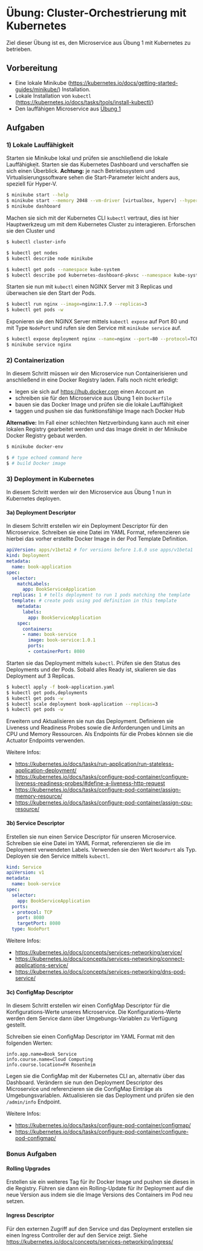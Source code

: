 # Übung: Cluster-Orchestrierung mit Kubernetes

Ziel dieser Übung ist es, den Microservice aus Übung 1 mit Kubernetes zu betrieben.

## Vorbereitung
* Eine lokale Minikube (https://kubernetes.io/docs/getting-started-guides/minikube/) Installation.
* Lokale Installation von `kubectl` (https://kubernetes.io/docs/tasks/tools/install-kubectl/)
* Den lauffähigen Microservice aus [Übung 1](../../01-kommunikation/uebung/)

## Aufgaben

### 1) Lokale Lauffähigkeit

Starten sie Minikube lokal und prüfen sie anschließend die lokale Lauffähigkeit. Starten sie
das Kubernetes Dashboard und verschaffen sie sich einen Überblick. **Achtung:** je nach Betriebssystem
und Virtualisierungssoftware sehen die Start-Parameter leicht anders aus, speziell für Hyper-V.

```bash
$ minikube start --help
$ minikube start --memory 2048 --vm-driver [virtualbox, hyperv] --hyperv-virtual-switch External-LAN
$ minikube dashboard
```

Machen sie sich mit der Kubernetes CLI `kubectl` vertraut, dies ist hier Hauptwerkzeug um
mit dem Kubernetes Cluster zu interagieren. Erforschen sie den Cluster und

```bash
$ kubectl cluster-info

$ kubectl get nodes
$ kubectl describe node minikube

$ kubectl get pods --namespace kube-system
$ kubectl describe pod kubernetes-dashboard-pkvsc --namespace kube-system
```

Starten sie nun mit `kubectl` einen NGINX Server mit 3 Replicas und überwachen sie
den Start der Pods.

```bash
$ kubectl run nginx --image=nginx:1.7.9 --replicas=3
$ kubectl get pods -w
```

Exponieren sie den NGINX Server mittels `kubectl expose` auf Port 80 und mit Type `NodePort`
und rufen sie den Service mit `minikube service` auf.

```bash
$ kubectl expose deployment nginx --name=nginx --port=80 --protocol=TCP --target-port=80 --type=NodePort
$ minikube service nginx
```

### 2) Containerization

In diesem Schritt müssen wir den Microservice nun Containerisieren und anschließend in eine Docker
Registry laden. Falls noch nicht erledigt:

* legen sie sich auf https://hub.docker.com einen Account an
* schreiben sie für den Microservice aus Übung 1 ein `Dockerfile`
* bauen sie das Docker Image und prüfen sie die lokale Lauffähigkeit
* taggen und pushen sie das funktionsfähige Image nach Docker Hub

**Alternative:** Im Fall einer schlechten Netzverbindung kann auch mit einer lokalen Registry
gearbeitet werden und das Image direkt in der Minikube Docker Registry gebaut werden.

```bash
$ minikube docker-env

$ # type echoed command here
$ # build Docker image
```

### 3) Deployment in Kubernetes

In diesem Schritt werden wir den Microservice aus Übung 1 nun in Kubernetes deployen.

#### 3a) Deployment Descriptor

In diesem Schritt erstellen wir ein Deployment Descriptor für den Microservice. Schreiben
sie eine Datei im YAML Format, referenzieren sie hierbei das vorher erstellte Docker Image
in der Pod Template Definition.

```yaml
apiVersion: apps/v1beta2 # for versions before 1.8.0 use apps/v1beta1
kind: Deployment
metadata:
  name: book-application
spec:
  selector:
    matchLabels:
      app: BookServiceApplication
  replicas: 1 # tells deployment to run 1 pods matching the template
  template: # create pods using pod definition in this template
    metadata:
      labels:
        app: BookServiceApplication
    spec:
      containers:
      - name: book-service
        image: book-service:1.0.1
        ports:
        - containerPort: 8080
```

Starten sie das Deployment mittels `kubectl`. Prüfen sie den Status des Deployments und
der Pods. Sobald alles Ready ist, skalieren sie das Deployment auf 3 Replicas.

```bash
$ kubectl apply -f book-application.yaml
$ kubectl get pods,deployments
$ kubectl get pods -w
$ kubectl scale deployment book-application --replicas=3
$ kubectl get pods -w
```

Erweitern und Aktualisieren sie nun das Deployment. Definieren sie Liveness und Readiness
Probes sowie die Anforderungen und Limits an CPU und Memory Ressourcen. Als Endpoints
für die Probes können sie die Actuator Endpoints verwenden.

Weitere Infos:
* https://kubernetes.io/docs/tasks/run-application/run-stateless-application-deployment/
* https://kubernetes.io/docs/tasks/configure-pod-container/configure-liveness-readiness-probes/#define-a-liveness-http-request
* https://kubernetes.io/docs/tasks/configure-pod-container/assign-memory-resource/
* https://kubernetes.io/docs/tasks/configure-pod-container/assign-cpu-resource/

#### 3b) Service Descriptor

Erstellen sie nun einen Service Descriptor für unseren Microservice. Schreiben sie
eine Datei im YAML Format, referenzieren sie die im Deployment verwendeten Labels.
Verwenden sie den Wert `NodePort` als Typ. Deployen sie den Service mittels `kubectl`.

```yaml
kind: Service
apiVersion: v1
metadata:
  name: book-service
spec:
  selector:
    app: BookServiceApplication
  ports:
  - protocol: TCP
    port: 8080
    targetPort: 8080
  type: NodePort
```

Weitere Infos:
* https://kubernetes.io/docs/concepts/services-networking/service/
* https://kubernetes.io/docs/concepts/services-networking/connect-applications-service/
* https://kubernetes.io/docs/concepts/services-networking/dns-pod-service/

#### 3c) ConfigMap Descriptor

In diesem Schritt erstellen wir einen ConfigMap Descriptor für die Konfigurations-Werte
unseres Microservice. Die Konfigurations-Werte werden dem Service dann über Umgebungs-Variablen
zu Verfügung gestellt.

Schreiben sie einen ConfigMap Descriptor im YAML Format mit den folgenden Werten:
```
info.app.name=Book Service
info.course.name=Cloud Computing
info.course.location=FH Rosenheim
```

Legen sie die ConfigMap mit der Kubernetes CLI an, alternativ über das Dashboard. Verändern sie
nun den Deployment Descriptor des Microservice und referenzieren sie die ConfigMap Einträge
als Umgebungsvariablen. Aktualisieren sie das Deployment und prüfen sie den `/admin/info` Endpoint.

Weitere Infos:
* https://kubernetes.io/docs/tasks/configure-pod-container/configmap/
* https://kubernetes.io/docs/tasks/configure-pod-container/configure-pod-configmap/

### Bonus Aufgaben

#### Rolling Upgrades

Erstellen sie ein weiteres Tag für ihr Docker Image und pushen sie dieses in die Registry.
Führen sie dann ein Rolling-Update für ihr Deployment auf die neue Version aus indem sie
die Image Versions des Containers im Pod neu setzen.

#### Ingress Descriptor

Für den externen Zugriff auf den Service und das Deployment erstellen sie einen Ingress Controller
der auf den Service zeigt. Siehe https://kubernetes.io/docs/concepts/services-networking/ingress/
